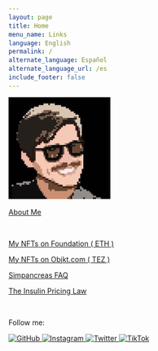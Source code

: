 ```yaml
---
layout: page
title: Home
menu_name: Links
language: English
permalink: /
alternate_language: Español
alternate_language_url: /es
include_footer: false
---
```


<p class="text-center">
  <img src="assets/images/bustavo.jpg" class="rounded-circle img-fluid">
</p>

<p>
  <a href="{% link index.md %}" class="btn btn-primary text-dark btn-md btn-block">
    About Me
  </a>
</p>

<p class="m-t-5">
  &nbsp;
</p>

<p>
  <a href="http://foundation.app/bustavo" class="btn btn-dark btn-md btn-block">
    My NFTs on Foundation ( ETH )
  </a>
</p>

<p>
  <a href="https://objkt.com/profile/bustavo" class="btn btn-dark btn-md btn-block">
    My NFTs on Objkt.com ( TEZ )
  </a>
</p>

<p>
  <a href="{% link simpancreas.md %}" class="btn btn-dark btn-md btn-block">
    Simpancreas FAQ
  </a>
</p>

<p>
  <a href="{% link insulin.md %}" class="btn btn-dark btn-md btn-block">
    The Insulin Pricing Law
  </a>
</p>

<p class="m-t-5">
  &nbsp;
</p>

<p class="text-center">
  Follow me:
</p>

<div class="text-center mb-5">
  <a href="https://github.com/bustavo" target="_blank">
    <img alt="GitHub" src="https://img.shields.io/badge/bustavo-FFFFFF?logo=github&logoColor=black" style="min-height: 30px; margin-bottom: 3px;">
  </a>
  <a href="https://instagram.com/bustavo" target="_blank">
    <img alt="Instagram" src="https://img.shields.io/badge/bustavo-E4405F?logo=instagram&logoColor=white" style="min-height: 30px; margin-bottom: 3px;">
  </a>
  <a href="https://twitter.com/bustavo" target="_blank">
    <img alt="Twitter" src="https://img.shields.io/badge/bustavo-1DA1F2?logo=twitter&logoColor=white" style="min-height: 30px; margin-bottom: 3px;">
  </a>
  <a href="http://tiktok.com/@bustavo.com" target="_blank">
    <img alt="TikTok" src="https://img.shields.io/badge/bustavo-FFFFFF?logo=tiktok&logoColor=black" style="min-height: 30px; margin-bottom: 3px;">
  </a>
</div>